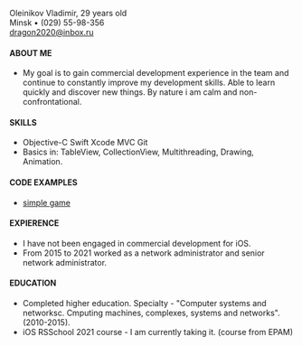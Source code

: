 Oleinikov Vladimir, 29 years old\
Minsk • (029) 55-98-356\
dragon2020@inbox.ru

#### ABOUT ME
   - My goal is to gain commercial development experience in the team and continue to constantly improve my development skills. Able to learn quickly and discover new things. By nature i am calm and non-confrontational.

#### SKILLS
   - Objective-C Swift Xcode   MVC   Git
   - Basics in: TableView, CollectionView, Multithreading, Drawing, Animation. 

#### CODE EXAMPLES
   - [simple game](https://github.com/virustyt/CS-193P.Homework.Concentration/tree/main/Concentration.Homework.)

#### EXPIERENCE
   - I have not been engaged in commercial development for iOS.
   - From 2015 to 2021 worked as a network administrator and senior network administrator.

#### EDUCATION
   - Completed higher education. Specialty - "Computer systems and networksc. Сmputing machines, complexes, systems and networks". (2010-2015).
   - iOS RSSchool 2021 course - I am currently taking it. (course from EPAM)




